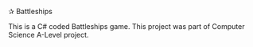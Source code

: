 ✰ Battleships

This is a C# coded Battleships game. This project was part of Computer Science A-Level project.
